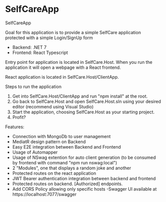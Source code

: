 # SelfCareApp
 SelfCareApp

Goal for this application is to provide a simple SelfCare application protected with a simple Login/SignUp form 

- Backend: .NET 7
- Frontend: React Typescript

Entry point for application is located in SelfCare.Host. When you run the application it will open a webpage with a React frontend.

React application is located in SelfCare.Host/ClientApp.

Steps to run the application
1. Get into SelfCare.Host/ClientApp and run "npm install" at the root.
2. Go back to SelfCare.Host and open SelfCare.Host.sln using your desired editor (recommend using Visual Studio)
3. Start the application, choosing SelfCare.Host as your starting project.
4. Profit?


Features:
- Connection with MongoDb to user management
- MediatR design pattern on Backend
- Easy E2E integration between Backend and Frontend
- Usage of Automapper
- Usage of NSwag extention for auto client generation (to be consumed by frontend with command "npm run nswag:local")
- 2 "Modules", one that displays a random joke and another 
- Protected routes on the react application
- JWT Bearer authentication integration between backend and frontend
- Protected routes on backend. [Authorized] endpoints.
- Add CORS Policy allowing only specific hosts
-Swagger UI available at https://localhost:7077/swagger
